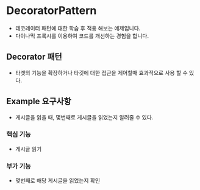 # DecoratorPattern
- 데코레이터 패턴에 대한 학습 후 적용 해보는 예제입니다.
- 다이나믹 프록시를 이용하여 코드를 개선하는 경험을 합니다.

## Decorator 패턴
- 타겟의 기능을 확장하거나 타깃에 대한 접근을 제어할때 효과적으로 사용 할 수 있다.

## Example 요구사항
- 게시글을 읽을 때, 몇번째로 게시글을 읽었는지 알려줄 수 있다.

### 핵심 기능
- 게시글 읽기 

### 부가 기능
- 몇번째로 해당 게시글을 읽었는지 확인